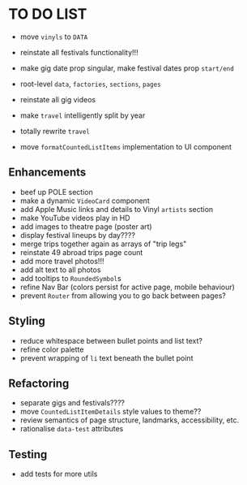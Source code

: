 # TO DO LIST

- move `vinyls` to `DATA`
- reinstate all festivals functionality!!!
- make gig date prop singular, make festival dates prop `start/end`
- root-level `data`, `factories`, `sections`, `pages`

- reinstate all gig videos
- make `travel` intelligently split by year
- totally rewrite `travel`
- move `formatCountedListItems` implementation to UI component

## Enhancements

- beef up POLE section
- make a dynamic `VideoCard` component
- add Apple Music links and details to Vinyl `artists` section
- make YouTube videos play in HD
- add images to theatre page (poster art)
- display festival lineups by day????
- merge trips together again as arrays of "trip legs"
- reinstate 49 abroad trips page count
- add more travel photos!!!
- add alt text to all photos
- add tooltips to `RoundedSymbol`s
- refine Nav Bar (colors persist for active page, mobile behaviour)
- prevent `Router` from allowing you to go back between pages?

## Styling

- reduce whitespace between bullet points and list text?
- refine color palette
- prevent wrapping of `li` text beneath the bullet point

## Refactoring

- separate gigs and festivals????
- move `CountedListItemDetails` style values to theme??
- review semantics of page structure, landmarks, accessibility, etc.
- rationalise `data-test` attributes

## Testing

- add tests for more utils

